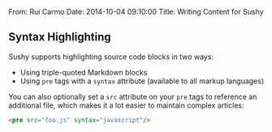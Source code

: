 From: Rui Carmo
Date: 2014-10-04 09:10:00
Title: Writing Content for Sushy

## Syntax Highlighting

Sushy supports highlighting source code blocks in two ways:

* Using triple-quoted Markdown blocks
* Using `pre` tags with a `syntax` attribute (available to all markup languages)

You can also optionally set a `src` attribute on your `pre` tags to reference an additional file, which makes it a lot easier to maintain complex articles:

```html
<pre src="foo.js" syntax="javascript"/>
```
